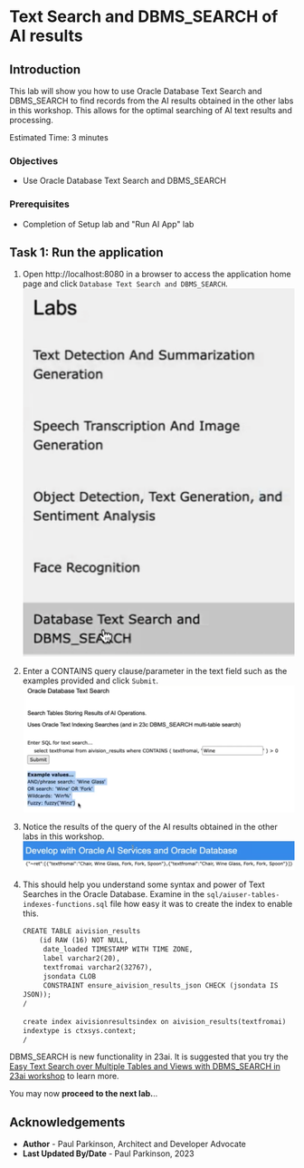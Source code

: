 # Text Search and DBMS_SEARCH of AI results

## Introduction

This lab will show you how to use Oracle Database Text Search and DBMS_SEARCH to find records from the AI results obtained in the other labs in this workshop.
This allows for the optimal searching of AI text results and processing.

Estimated Time:  3 minutes


### Objectives

-   Use Oracle Database Text Search and DBMS_SEARCH

### Prerequisites

- Completion of Setup lab and "Run AI App" lab

## Task 1: Run the application

   1. Open http://localhost:8080 in a browser to access the application home page and click `Database Text Search and DBMS_SEARCH`.
   ![select search](images/search1.png " ")
   2. Enter a CONTAINS query clause/parameter in the text field such as the examples provided and click `Submit`.
   ![enter query](images/search2.png " ")
   3. Notice the results of the query of the AI results obtained in the other labs in this workshop.
   ![view results](images/search3.png " ")
   4. This should help you understand some syntax and power of Text Searches in the Oracle Database. Examine in the `sql/aiuser-tables-indexes-functions.sql` file how easy it was to create the index to enable this.
      
      ```
      CREATE TABLE aivision_results
          (id RAW (16) NOT NULL,
           date_loaded TIMESTAMP WITH TIME ZONE,
           label varchar2(20),
           textfromai varchar2(32767),
           jsondata CLOB
           CONSTRAINT ensure_aivision_results_json CHECK (jsondata IS JSON));
      /
      
      create index aivisionresultsindex on aivision_results(textfromai) indextype is ctxsys.context;
      /
      ```

   DBMS\_SEARCH is new functionality in 23ai.  It is suggested that you try the [Easy Text Search over Multiple Tables and Views with DBMS_SEARCH in 23ai workshop](https://apexapps.oracle.com/pls/apex/r/dbpm/livelabs/view-workshop?wid=3721) to learn more.

You may now **proceed to the next lab.**..

## Acknowledgements

* **Author** - Paul Parkinson, Architect and Developer Advocate
* **Last Updated By/Date** - Paul Parkinson, 2023
